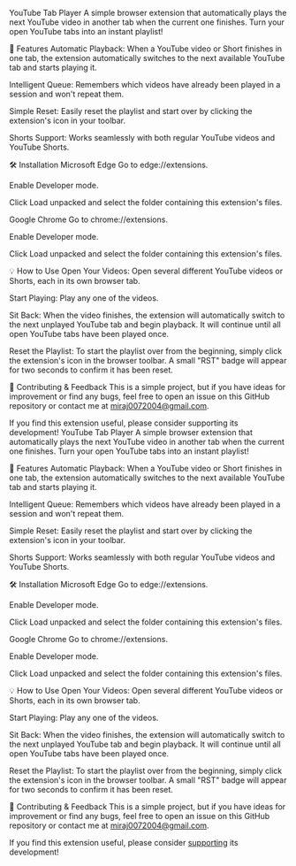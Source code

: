 YouTube Tab Player
A simple browser extension that automatically plays the next YouTube video in another tab when the current one finishes. Turn your open YouTube tabs into an instant playlist!

🚀 Features
Automatic Playback: When a YouTube video or Short finishes in one tab, the extension automatically switches to the next available YouTube tab and starts playing it.

Intelligent Queue: Remembers which videos have already been played in a session and won't repeat them.

Simple Reset: Easily reset the playlist and start over by clicking the extension's icon in your toolbar.

Shorts Support: Works seamlessly with both regular YouTube videos and YouTube Shorts.

🛠️ Installation
Microsoft Edge
Go to edge://extensions.

Enable Developer mode.

Click Load unpacked and select the folder containing this extension's files.

Google Chrome
Go to chrome://extensions.

Enable Developer mode.

Click Load unpacked and select the folder containing this extension's files.

💡 How to Use
Open Your Videos: Open several different YouTube videos or Shorts, each in its own browser tab.

Start Playing: Play any one of the videos.

Sit Back: When the video finishes, the extension will automatically switch to the next unplayed YouTube tab and begin playback. It will continue until all open YouTube tabs have been played once.

Reset the Playlist: To start the playlist over from the beginning, simply click the extension's icon in the browser toolbar. A small "RST" badge will appear for two seconds to confirm it has been reset.

🤝 Contributing & Feedback
This is a simple project, but if you have ideas for improvement or find any bugs, feel free to open an issue on this GitHub repository or contact me at miraj0072004@gmail.com.

If you find this extension useful, please consider supporting its development! YouTube Tab Player
A simple browser extension that automatically plays the next YouTube video in another tab when the current one finishes. Turn your open YouTube tabs into an instant playlist!

🚀 Features
Automatic Playback: When a YouTube video or Short finishes in one tab, the extension automatically switches to the next available YouTube tab and starts playing it.

Intelligent Queue: Remembers which videos have already been played in a session and won't repeat them.

Simple Reset: Easily reset the playlist and start over by clicking the extension's icon in your toolbar.

Shorts Support: Works seamlessly with both regular YouTube videos and YouTube Shorts.

🛠️ Installation
Microsoft Edge
Go to edge://extensions.

Enable Developer mode.

Click Load unpacked and select the folder containing this extension's files.

Google Chrome
Go to chrome://extensions.

Enable Developer mode.

Click Load unpacked and select the folder containing this extension's files.

💡 How to Use
Open Your Videos: Open several different YouTube videos or Shorts, each in its own browser tab.

Start Playing: Play any one of the videos.

Sit Back: When the video finishes, the extension will automatically switch to the next unplayed YouTube tab and begin playback. It will continue until all open YouTube tabs have been played once.

Reset the Playlist: To start the playlist over from the beginning, simply click the extension's icon in the browser toolbar. A small "RST" badge will appear for two seconds to confirm it has been reset.

🤝 Contributing & Feedback
This is a simple project, but if you have ideas for improvement or find any bugs, feel free to open an issue on this GitHub repository or contact me at miraj0072004@gmail.com.

If you find this extension useful, please consider [supporting](http://buymeacoffee.com/miraj0072004) its development! 

